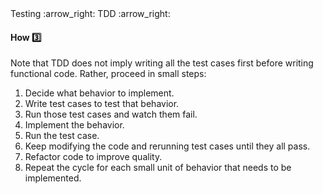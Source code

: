 <link rel="stylesheet" href="{{baseUrl}}/css/textbook.css">

<div class="website-content">

<div id="path">Testing :arrow_right: TDD :arrow_right:</div>

<div id="title">

#### How :three:

</div>

<div id="body">

Note that TDD does not imply writing all the test cases first before writing functional code. Rather, proceed in small steps:

1. Decide what behavior to implement.
2. Write test cases to test that behavior.
3. Run those test cases and watch them fail.
4. Implement the behavior.
5. Run the test case.
6. Keep modifying the code and rerunning test cases until they all pass.
7. Refactor code to improve quality.
8. Repeat the cycle for each small unit of behavior that needs to be implemented.

</div>

<div id="extras">
<div>

</div>
